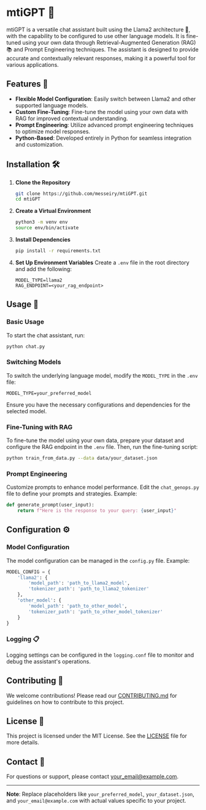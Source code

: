 # mtiGPT 🚀

mtiGPT is a versatile chat assistant built using the Llama2 architecture 🦙, with the capability to be configured to use other language models. It is fine-tuned using your own data through Retrieval-Augmented Generation (RAG) 📚 and Prompt Engineering techniques. The assistant is designed to provide accurate and contextually relevant responses, making it a powerful tool for various applications.

## Features 🌟

- **Flexible Model Configuration**: Easily switch between Llama2 and other supported language models.
- **Custom Fine-Tuning**: Fine-tune the model using your own data with RAG for improved contextual understanding.
- **Prompt Engineering**: Utilize advanced prompt engineering techniques to optimize model responses.
- **Python-Based**: Developed entirely in Python for seamless integration and customization.

## Installation 🛠️

1. **Clone the Repository**
   ```bash
   git clone https://github.com/messeiry/mtiGPT.git
   cd mtiGPT
   ```

2. **Create a Virtual Environment**
   ```bash
   python3 -m venv env
   source env/bin/activate
   ```

3. **Install Dependencies**
   ```bash
   pip install -r requirements.txt
   ```

4. **Set Up Environment Variables**
   Create a `.env` file in the root directory and add the following:
   ```env
   MODEL_TYPE=llama2
   RAG_ENDPOINT=<your_rag_endpoint>
   ```

## Usage 🚀

### Basic Usage

To start the chat assistant, run:
```bash
python chat.py
```

### Switching Models

To switch the underlying language model, modify the `MODEL_TYPE` in the `.env` file:
```env
MODEL_TYPE=your_preferred_model
```
Ensure you have the necessary configurations and dependencies for the selected model.

### Fine-Tuning with RAG

To fine-tune the model using your own data, prepare your dataset and configure the RAG endpoint in the `.env` file. Then, run the fine-tuning script:
```bash
python train_from_data.py --data data/your_dataset.json
```

### Prompt Engineering

Customize prompts to enhance model performance. Edit the `chat_genops.py` file to define your prompts and strategies. Example:
```python
def generate_prompt(user_input):
    return f"Here is the response to your query: {user_input}"
```

## Configuration ⚙️

### Model Configuration

The model configuration can be managed in the `config.py` file. Example:
```python
MODEL_CONFIG = {
    'llama2': {
        'model_path': 'path_to_llama2_model',
        'tokenizer_path': 'path_to_llama2_tokenizer'
    },
    'other_model': {
        'model_path': 'path_to_other_model',
        'tokenizer_path': 'path_to_other_model_tokenizer'
    }
}
```

### Logging 📋

Logging settings can be configured in the `logging.conf` file to monitor and debug the assistant's operations.

## Contributing 🤝

We welcome contributions! Please read our [CONTRIBUTING.md](CONTRIBUTING.md) for guidelines on how to contribute to this project.

## License 📜

This project is licensed under the MIT License. See the [LICENSE](LICENSE) file for more details.

## Contact 📧

For questions or support, please contact [your_email@example.com](mailto:your_email@example.com).

---

**Note**: Replace placeholders like `your_preferred_model`, `your_dataset.json`, and `your_email@example.com` with actual values specific to your project.
